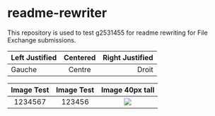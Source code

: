 # readme-rewriter
This repository is used to test g2531455 for readme rewriting for File Exchange submissions.

| Left Justified    | Centered       | Right Justified     |
|:--                |:--------------:|                  --:|
| Gauche            | Centre         | Droit               |

| Image Test        | Image Test     |  Image 40px tall    |
|:-----------------:|:--------------:|:-------------------:|
| 1234567           | 123456         | <a href="http://swdownloads.analog.com/cse/toolboxes/trx/master/AnalogDevicesTransceiverToolbox_v20.2.1.mltbx"><img src="https://upload.wikimedia.org/wikipedia/commons/2/21/Matlab_Logo.png" data-canonical-src="https://upload.wikimedia.org/wikipedia/commons/2/21/Matlab_Logo.png" height="-40" /></a>|
